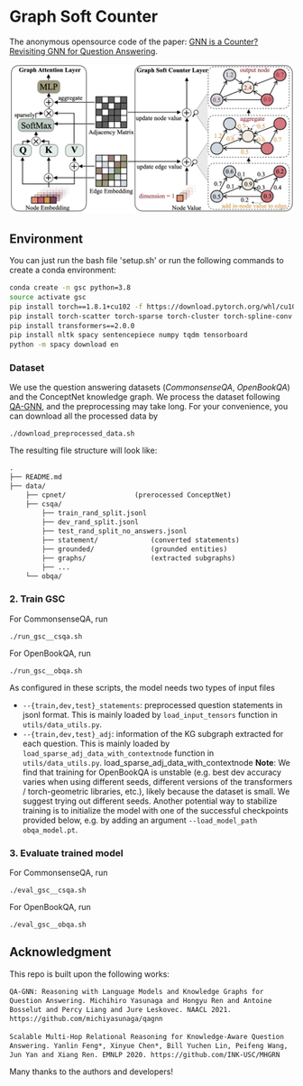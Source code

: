 # Graph Soft Counter
The anonymous opensource code of the paper: [GNN is a Counter? Revisiting GNN for Question Answering](https://openreview.net/pdf?id=hzmQ4wOnSb).

<p align="center">
  <img src="./figs/gsc_overview.png" width="1000" title="Overview of Graph Soft Counter" alt="">
</p>



## Environment 
You can just run the bash file 'setup.sh' or run the following commands to create a conda environment:
```bash
conda create -n gsc python=3.8
source activate gsc
pip install torch==1.8.1+cu102 -f https://download.pytorch.org/whl/cu102/torch_stable.html
pip install torch-scatter torch-sparse torch-cluster torch-spline-conv torch-geometric -f https://data.pyg.org/whl/torch-1.8.1+cu102.html
pip install transformers==2.0.0
pip install nltk spacy sentencepiece numpy tqdm tensorboard
python -m spacy download en

```

### Dataset
We use the question answering datasets (*CommonsenseQA*, *OpenBookQA*) and the ConceptNet knowledge graph. We process the dataset following [QA-GNN](https://github.com/michiyasunaga/qagnn), and the preprocessing may take long. For your convenience, you can download all the processed data by
```
./download_preprocessed_data.sh
```

The resulting file structure will look like:

```plain
.
├── README.md
├── data/
    ├── cpnet/                 (prerocessed ConceptNet)
    ├── csqa/
        ├── train_rand_split.jsonl
        ├── dev_rand_split.jsonl
        ├── test_rand_split_no_answers.jsonl
        ├── statement/             (converted statements)
        ├── grounded/              (grounded entities)
        ├── graphs/                (extracted subgraphs)
        ├── ...
    └── obqa/
```

### 2. Train GSC
For CommonsenseQA, run
```
./run_gsc__csqa.sh
```
For OpenBookQA, run
```
./run_gsc__obqa.sh
```
As configured in these scripts, the model needs two types of input files
* `--{train,dev,test}_statements`: preprocessed question statements in jsonl format. This is mainly loaded by `load_input_tensors` function in `utils/data_utils.py`.
* `--{train,dev,test}_adj`: information of the KG subgraph extracted for each question. This is mainly loaded by `load_sparse_adj_data_with_contextnode` function in `utils/data_utils.py`.
load_sparse_adj_data_with_contextnode
**Note**: We find that training for OpenBookQA is unstable (e.g. best dev accuracy varies when using different seeds, different versions of the transformers / torch-geometric libraries, etc.), likely because the dataset is small. We suggest trying out different seeds. Another potential way to stabilize training is to initialize the model with one of the successful checkpoints provided below, e.g. by adding an argument `--load_model_path obqa_model.pt`.


### 3. Evaluate trained model
For CommonsenseQA, run
```
./eval_gsc__csqa.sh
```
For OpenBookQA, run
```
./eval_gsc__obqa.sh
```



## Acknowledgment
This repo is built upon the following works:
```
QA-GNN: Reasoning with Language Models and Knowledge Graphs for Question Answering. Michihiro Yasunaga and Hongyu Ren and Antoine Bosselut and Percy Liang and Jure Leskovec. NAACL 2021. https://github.com/michiyasunaga/qagnn

Scalable Multi-Hop Relational Reasoning for Knowledge-Aware Question Answering. Yanlin Feng*, Xinyue Chen*, Bill Yuchen Lin, Peifeng Wang, Jun Yan and Xiang Ren. EMNLP 2020. https://github.com/INK-USC/MHGRN

```
Many thanks to the authors and developers!